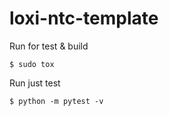 # loxi-ntc-template
Run for test & build

```
$ sudo tox
```

Run just test

```
$ python -m pytest -v
```


